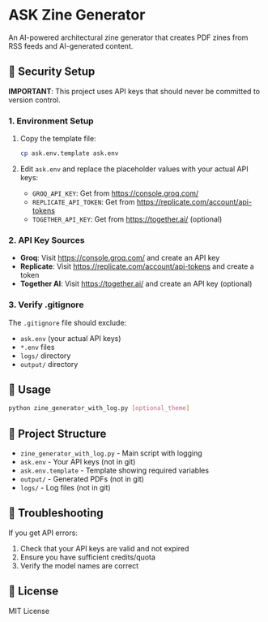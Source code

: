 # ASK Zine Generator

An AI-powered architectural zine generator that creates PDF zines from RSS feeds and AI-generated content.

## 🔐 Security Setup

**IMPORTANT**: This project uses API keys that should never be committed to version control.

### 1. Environment Setup

1. Copy the template file:
   ```bash
   cp ask.env.template ask.env
   ```

2. Edit `ask.env` and replace the placeholder values with your actual API keys:
   - `GROQ_API_KEY`: Get from https://console.groq.com/
   - `REPLICATE_API_TOKEN`: Get from https://replicate.com/account/api-tokens
   - `TOGETHER_API_KEY`: Get from https://together.ai/ (optional)

### 2. API Key Sources

- **Groq**: Visit https://console.groq.com/ and create an API key
- **Replicate**: Visit https://replicate.com/account/api-tokens and create a token
- **Together AI**: Visit https://together.ai/ and create an API key (optional)

### 3. Verify .gitignore

The `.gitignore` file should exclude:
- `ask.env` (your actual API keys)
- `*.env` files
- `logs/` directory
- `output/` directory

## 🚀 Usage

```bash
python zine_generator_with_log.py [optional_theme]
```

## 📁 Project Structure

- `zine_generator_with_log.py` - Main script with logging
- `ask.env` - Your API keys (not in git)
- `ask.env.template` - Template showing required variables
- `output/` - Generated PDFs (not in git)
- `logs/` - Log files (not in git)

## 🔧 Troubleshooting

If you get API errors:
1. Check that your API keys are valid and not expired
2. Ensure you have sufficient credits/quota
3. Verify the model names are correct

## 📝 License

MIT License 